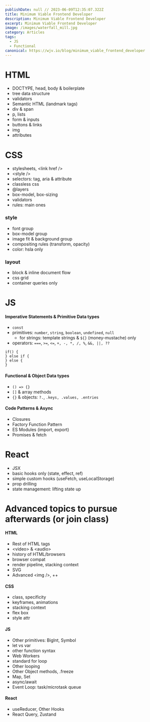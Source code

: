```yaml
---
publishDate: null // 2023-06-09T12:35:07.322Z
title: Minimum Viable Frontend Developer
description: Minimum Viable Frontend Developer
excerpt: Minimum Viable Frontend Developer
image: /images/waterfall_mill.jpg
category: Articles
tags:
  - JS
  - Functional
canonical: https://wjv.io/blog/minimum_viable_frontend_developer
---
```


# HTML

- DOCTYPE, head, body & boilerplate
- tree data structure
- validators
- Semantic HTML (landmark tags)
- div & span
- p, lists
- form & inputs
- buttons & links
- img
- attributes

# CSS

- stylesheets, &lt;link href />
- &lt;style />
- selectors: tag, aria & attribute
- classless css
- @layers
- box-model, box-sizing
- validators
- rules: main ones

### style

- font group
- box-model group
- image fit & background group
- compositing rules (transform, opacity)
- color: hsla only

### layout

- block & inline document flow
- css grid
- container queries only

# JS

#### Imperative Statements & Primitive Data types
- `const`
- primitives: `number`, `string`, `boolean`, `undefined`, `null`
  - for strings: template strings & `${}` (money-mustache) only
- operators: `===`, `>=`, `<=`, `+, -, *, /, %`, `&&, ||, ??`

```
if() {
} else if {
} else {
}
```

#### Functional & Object Data types
- `() => {}`
- `[]` & array methods
- `{}` & objects: `?.`, `.keys, .values, .entries`

#### Code Patterns & Async
- Closures
- Factory Function Pattern
- ES Modules (import, export)
- Promises & fetch

# React

- JSX
- basic hooks only (state, effect, ref)
- simple custom hooks (useFetch, useLocalStorage)
- prop drilling
- state management: lifting state up


# Advanced topics to pursue afterwards (or join class)

#### HTML
- Rest of HTML tags
- &lt;video> & &lt;audio>
- history of HTML/browsers
- browser compat
- render pipeline, stacking context
- SVG
- Advanced &lt;img />, <picture> ++

#### CSS
- class, specificity
- keyframes, animations
- stacking context
- flex box
- style attr

#### JS
- Other primitives: BigInt, Symbol
- let vs var
- other function syntax
- Web Workers
- standard for loop
- Other looping
- Other Object methods, .freeze
- Map, Set
- async/await
- Event Loop: task/microtask queue

#### React
- useReducer, Other Hooks
- React Query, Zustand
